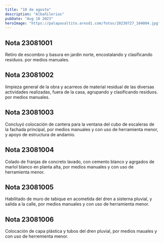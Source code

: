 ```yaml
---
title: "10 de agosto"
description: "Albañilerias"
pubDate: "Aug 10 2023"
heroImage: "https://palapasaltito.aresdi.com/fotos/20230727_104004.jpg"
---
```


## Nota 23081001

Retiro de escombro y basura en jardin norte, encostalando y clasificando residuos. por medios manuales.

## Nota 23081002

limpieza general de la obra y acarreos de material residual de las diversas actividades realizadas, fuera de la casa, agrupando y clasificando residuos. por medios manuales.

## Nota 23081003

Concluyó colocación de cantera para la ventana del cubo de escaleras de la fachada principal, por medios manuales y con uso de herramienta menor, y apoyo de estructura de andamio.

## Nota 23081004

Colado de franjas de concreto lavado, con cemento blanco y agrgados de marlol blanco en planta alta, por medios manuales y con uso de herramienta menor.

## Nota 23081005

Habilitado de muro de tabique en acometida del dren a sisterna pluvial, y salida a la calle, por medios manuales y con uso de herramienta menor.

## Nota 23081006

Colocación de capa plástica y tubos del dren pluvial, por medios mauales y con uso de herremienta menor.
